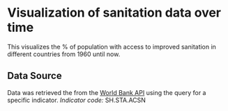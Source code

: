 # Visualization of sanitation data over time
This visualizes the % of population with access to improved sanitation in different countries from 1960 until now.

## Data Source
Data was retrieved the from the [World Bank API](https://datahelpdesk.worldbank.org/knowledgebase/articles/898599-api-indicator-queries) using the query for a specific indicator.
*Indicator code:* SH.STA.ACSN
